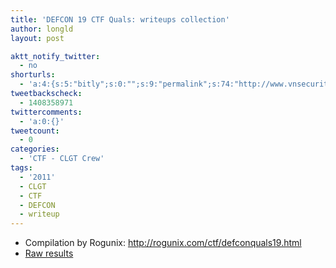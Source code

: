 ```yaml
---
title: 'DEFCON 19 CTF Quals: writeups collection'
author: longld
layout: post

aktt_notify_twitter:
  - no
shorturls:
  - 'a:4:{s:5:"bitly";s:0:"";s:9:"permalink";s:74:"http://www.vnsecurity.net/2011/05/defcon-19-ctf-quals-writeups-collection/";s:7:"tinyurl";s:26:"http://tinyurl.com/3pybwdp";s:4:"isgd";s:19:"http://is.gd/JQCH8N";}'
tweetbackscheck:
  - 1408358971
twittercomments:
  - 'a:0:{}'
tweetcount:
  - 0
categories:
  - 'CTF - CLGT Crew'
tags:
  - '2011'
  - CLGT
  - CTF
  - DEFCON
  - writeup
---
```

*   Compilation by Rogunix: <http://rogunix.com/ctf/defconquals19.html>
*   [Raw results][1]

 [1]: http://ddtek.biz/2011-quals-results.tar.lzma
